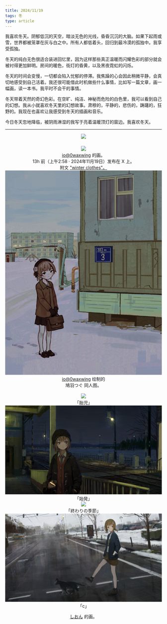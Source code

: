 ```yaml
---
title: 2024/11/19
tags: 冬
type: article
---
```


我喜欢冬天。阴郁低沉的天空，暗淡无色的光线，昏昏沉沉的大脑。如果下起雨或雪，世界都被笼罩在灰与白之中。所有人都低着头，回归到最冷漠的孤独中。我享受孤独。

冬天的纯白无色很适合装进回忆里，因为这样那些真正温暖而闪耀色彩的部分就会被衬得更加鲜明。房间的暖色，街灯的昏黄，以及黑夜霓虹的闪烁。

冬天的时间会变慢，一切都会陷入忧郁的停滞。我焦躁的心会因此稍微平静，会真切地感受到自己活着。我还很可能借此时机做些什么事情，比如写一篇文章，画一幅画，读一本书。我平时不会干的事情。

冬天带着天然的奇幻色彩。在空旷、纯洁、神秘而危险的白色里，我可以看到自己的幻想。我从小就喜欢冬天里的幻想故事。肃穆的，平静的，悲伤的，踌躇的，狂野的。我现在也喜欢让我感受到冬天的插画和音乐。

今日冬天忽地降临，被阴雨淋湿的我写于亮着温暖顶灯的窗边。我喜欢冬天。

---

<center>

<div class="card card--flat">
  <div class="card__image">
    <img class="image" src="/assets/images/talks/2024-11-19-talk/io_winter-clothes_1.png"/>
  </div>
  <div class="card__content">
    <div class="card__header">
      <h4></h4>
    </div>
  </div>
  <div class="card__image">
    <img class="image" src="/assets/images/talks/2024-11-19-talk/io_winter-clothes_2.png"/>
  </div>
  <div class="card__content">
    <div class="card__header">
      <a href="https://x.com/0waxwing">io@0waxwing</a> 的画。<br>13h 前（上午2:58 · 2024年11月19日）发布在 X 上。<br>附文 <a href="https://x.com/0waxwing/status/1858585464623481147">"winter clothes"。</a>
    </div>
  </div>
</div>

<div class="card card--flat">
  <div class="card__image">
    <img class="image" src="/assets/images/talks/2024-11-19-talk/io_hatobatsugu.png"/>
  </div>
  <div class="card__content">
    <div class="card__header">
      <a href="https://x.com/0waxwing">io@0waxwing</a> 绘制的<br>鳩羽つぐ 同人图。
    </div>
  </div>
</div>

<br>

<div class="grid-container">
  <div class="grid grid--p-3">
    <div class="cell cell--6">
      <div class="card card--flat">
        <div class="card__image">
          <img class="image" src="/assets/images/talks/2024-11-19-talk/shion_taiji.png"/>
        </div>
        <div class="card__content">
          <div class="card__header">
            「胎児」
          </div>
        </div>
      </div>
    </div>
    <div class="cell cell--6">
      <div class="card card--flat">
        <div class="card__image">
          <img class="image" src="/assets/images/talks/2024-11-19-talk/shion_shihatsu.png"/>
        </div>
        <div class="card__content">
          <div class="card__header">
            「始発」
          </div>
        </div>
      </div>
    </div>
    <div class="cell cell--6">
      <div class="card card--flat">
        <div class="card__image">
          <img class="image" src="/assets/images/talks/2024-11-19-talk/shion_owari-no-kisetsu.png"/>
        </div>
        <div class="card__content">
          <div class="card__header">
            「終わりの季節」
          </div>
        </div>
      </div>
    </div>
    <div class="cell cell--6">
      <div class="card card--flat">
        <div class="card__image">
          <img class="image" src="/assets/images/talks/2024-11-19-talk/shion_c.png"/>
        </div>
        <div class="card__content">
          <div class="card__header">
            「c」
          </div>
        </div>
      </div>
    </div>
  </div>
</div>

<a href="https://www.pixiv.net/users/14707888/">しおん</a> 的画。

</center>

